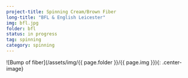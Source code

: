 ```yaml
---
project-title: Spinning Cream/Brown Fiber
long-title: "BFL & English Leicester"
img: bfl.jpg
folder: bfl
status: in progress
tag: spinning
category: spinning
---
```

![Bump of fiber](/assets/img/{{ page.folder }}/{{ page.img }}){: .center-image}
